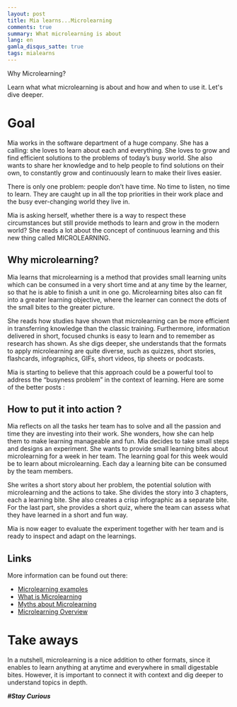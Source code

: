 ```yaml
---
layout: post
title: Mia learns...Microlearning
comments: true
summary: What microlearning is about
lang: en
gamla_disqus_satte: true
tags: mialearns
---
```


<div class="message">
Why Microlearning?
</div>

Learn what what microlearning is about and how and when to use it.
Let's dive deeper.

# Goal
Mia works in the software department of a huge company. She has a calling: she loves to learn about each and everything. She loves to grow and find efficient solutions to the problems of today’s busy world. 
She also wants to share her knowledge and to help people to find solutions on their own, to constantly grow and continuously learn to make their lives easier.

There is only one problem: people don’t have time. No time to listen, no time to learn. They are caught up in all the top priorities in their work place and the busy ever-changing world they live in.

Mia is asking herself, whether there is a way to respect these circumstances but still provide methods to learn and grow in the modern world?
She reads a lot about the concept of continuous learning and this new thing called MICROLEARNING.


## Why microlearning?
Mia learns that microlearning is a method that provides small learning units  which can be consumed in a very short time and at any time by the learner, so that he is able to finish a unit in one go. Microlearning bites also can fit into a greater learning objective, where the learner can connect the dots of the small bites to the greater picture.

She reads how studies have shown that microlearning can be more efficient in transferring knowledge than the classic training. Furthermore, information delivered in short, focused chunks is easy to learn and  to remember as research has shown.
As she digs deeper, she understands that the formats to apply microlearning are quite diverse, such as quizzes, short stories, flashcards, infographics, GIFs, short videos, tip sheets or podcasts.

 Mia is starting to believe that this approach could be a powerful tool to address the “busyness problem” in the context of learning. 
 Here are some of the better posts :

## How to put it into action ?
Mia reflects on all the tasks her team has to solve and all the passion and time they are investing into their work. She wonders, how she can help them to make learning manageable and fun. Mia decides to take small steps and designs an experiment. She wants to provide small learning bites about microlearning for a week in her team. The learning goal for this week would be to learn about microlearning. Each day a learning bite can be consumed by the team members.

She writes a short story about her problem, the potential solution with microlearning and the actions to take. She divides the story into 3 chapters, each a learning bite. She also creates a crisp infographic as a separate bite. For the last part, she provides a short quiz, where the team can assess what they have learned in a short and fun way.

Mia is now eager to evaluate the experiment together with her team and is ready to inspect and adapt on the learnings. 

## Links

More information can be found out there:

* [Microlearning examples](https://bigthink.com/plus/microlearning/)
* [What is Microlearning](https://www.ispringsolutions.com/blog/what-is-microlearning)
* [Myths about Microlearning](https://www.ispringsolutions.com/blog/microlearning-myths)
* [Microlearning Overview](https://blog.commlabindia.com/elearning-design/microlearning-overview-training-managers)


# Take aways
In a nutshell, microlearning is a nice addition to other formats, since it enables to learn anything at anytime and everywhere in small digestable bites.
However, it is important to connect it with context and dig deeper to understand topics in depth.

**_#Stay Curious_**
